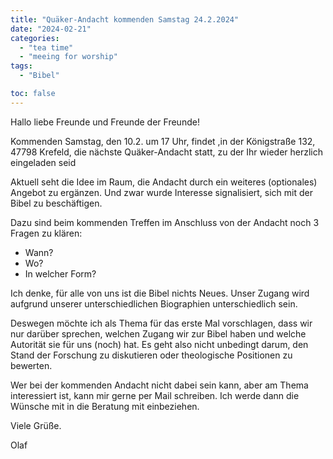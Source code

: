 ```yaml
---
title: "Quäker-Andacht kommenden Samstag 24.2.2024"
date: "2024-02-21"
categories:
  - "tea time"
  - "meeing for worship"
tags:
  - "Bibel"

toc: false
---
```


Hallo liebe Freunde und Freunde der Freunde!

Kommenden Samstag, den 10.2. um 17 Uhr, findet ,in der Königstraße
132, 47798 Krefeld, die nächste Quäker-Andacht statt, zu der Ihr
wieder herzlich eingeladen seid

Aktuell seht die Idee im Raum, die Andacht durch ein weiteres
(optionales) Angebot zu ergänzen. Und zwar wurde Interesse
signalisiert, sich mit der Bibel zu beschäftigen.

Dazu sind beim kommenden Treffen im Anschluss von der Andacht noch
3 Fragen zu klären:

- Wann?
- Wo?
- In welcher Form?

Ich denke, für alle von uns ist die Bibel nichts Neues. Unser Zugang
wird aufgrund unserer unterschiedlichen Biographien unterschiedlich
sein.

Deswegen möchte ich als Thema für das erste Mal vorschlagen,
dass wir nur darüber sprechen, welchen Zugang wir zur Bibel haben
und welche Autorität sie für uns (noch) hat. Es geht also nicht unbedingt
darum, den Stand der Forschung zu diskutieren oder theologische
Positionen zu bewerten.

Wer bei der kommenden Andacht nicht dabei sein kann, aber am
Thema interessiert ist, kann mir gerne per Mail schreiben. Ich werde
dann die Wünsche mit in die Beratung mit einbeziehen.


Viele Grüße.

Olaf